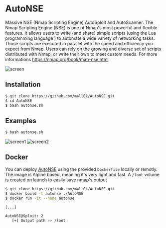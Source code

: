 # AutoNSE

Massive NSE (Nmap Scripting Engine) AutoSploit and AutoScanner. The Nmap Scripting Engine (NSE) is one of Nmap's most powerful and flexible features. It allows users to write (and share) simple scripts (using the Lua programming language ) to automate a wide variety of networking tasks. Those scripts are executed in parallel with the speed and efficiency you expect from Nmap. Users can rely on the growing and diverse set of scripts distributed with Nmap, or write their own to meet custom needs. For more informations https://nmap.org/book/man-nse.html

![screen](https://raw.githubusercontent.com/m4ll0k/AutoNSE/master/screen.png)

## Installation
```bash
$ git clone https://github.com/m4ll0k/AutoNSE.git
$ cd AutoNSE 
$ bash autonse.sh
```

## Examples

```bash
$ bash autonse.sh
```
![screen1](https://raw.githubusercontent.com/m4ll0k/AutoNSE/master/screen1.png)
![screen2](https://raw.githubusercontent.com/m4ll0k/AutoNSE/master/screen2.png)

## Docker

You can deploy [AutoNSE](https://github.com/m4ll0k/AutoNSE) using the provided `Dockerfile` locally or remotly.  
The image is Alpine based, meaning it's very light and fast.
A `/loot` volume is created on launch to easily save nmap's output

```bash
$ git clone https://github.com/m4ll0k/AutoNSE.git
$ docker build -t autonse ./AutoNSE
$ docker run -it --name autonse

[...]

AutoNSE@Sploit: 2
   [+] Output path >> /loot

```
